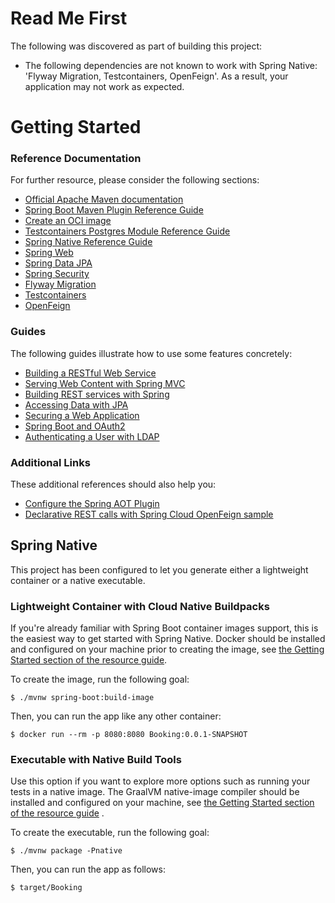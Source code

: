 # Read Me First

The following was discovered as part of building this project:

* The following dependencies are not known to work with Spring Native: 'Flyway Migration, Testcontainers, OpenFeign'. As a result, your application may not work
  as expected.

# Getting Started

### Reference Documentation

For further resource, please consider the following sections:

* [Official Apache Maven documentation](https://maven.apache.org/guides/index.html)
* [Spring Boot Maven Plugin Reference Guide](https://docs.spring.io/spring-boot/docs/2.7.4/maven-plugin/resource/html/)
* [Create an OCI image](https://docs.spring.io/spring-boot/docs/2.7.4/maven-plugin/resource/html/#build-image)
* [Testcontainers Postgres Module Reference Guide](https://www.testcontainers.org/modules/databases/postgres/)
* [Spring Native Reference Guide](https://docs.spring.io/spring-native/docs/current/resource/htmlsingle/)
* [Spring Web](https://docs.spring.io/spring-boot/docs/2.7.4/resource/htmlsingle/#web)
* [Spring Data JPA](https://docs.spring.io/spring-boot/docs/2.7.4/resource/htmlsingle/#data.sql.jpa-and-spring-data)
* [Spring Security](https://docs.spring.io/spring-boot/docs/2.7.4/resource/htmlsingle/#web.security)
* [Flyway Migration](https://docs.spring.io/spring-boot/docs/2.7.4/resource/htmlsingle/#howto.data-initialization.migration-tool.flyway)
* [Testcontainers](https://www.testcontainers.org/)
* [OpenFeign](https://docs.spring.io/spring-cloud-openfeign/docs/current/resource/html/)

### Guides

The following guides illustrate how to use some features concretely:

* [Building a RESTful Web Service](https://spring.io/guides/gs/rest-service/)
* [Serving Web Content with Spring MVC](https://spring.io/guides/gs/serving-web-content/)
* [Building REST services with Spring](https://spring.io/guides/tutorials/rest/)
* [Accessing Data with JPA](https://spring.io/guides/gs/accessing-data-jpa/)
* [Securing a Web Application](https://spring.io/guides/gs/securing-web/)
* [Spring Boot and OAuth2](https://spring.io/guides/tutorials/spring-boot-oauth2/)
* [Authenticating a User with LDAP](https://spring.io/guides/gs/authenticating-ldap/)

### Additional Links

These additional references should also help you:

* [Configure the Spring AOT Plugin](https://docs.spring.io/spring-native/docs/0.12.1/resource/htmlsingle/#spring-aot-maven)
* [Declarative REST calls with Spring Cloud OpenFeign sample](https://github.com/spring-cloud-samples/feign-eureka)

## Spring Native

This project has been configured to let you generate either a lightweight container or a native executable.

### Lightweight Container with Cloud Native Buildpacks

If you're already familiar with Spring Boot container images support, this is the easiest way to get started with Spring Native.
Docker should be installed and configured on your machine prior to creating the image,
see [the Getting Started section of the resource guide](https://docs.spring.io/spring-native/docs/0.12.1/resource/htmlsingle/#getting-started-buildpacks).

To create the image, run the following goal:

```
$ ./mvnw spring-boot:build-image
```

Then, you can run the app like any other container:

```
$ docker run --rm -p 8080:8080 Booking:0.0.1-SNAPSHOT
```

### Executable with Native Build Tools

Use this option if you want to explore more options such as running your tests in a native image.
The GraalVM native-image compiler should be installed and configured on your machine,
see [the Getting Started section of the resource guide](https://docs.spring.io/spring-native/docs/0.12.1/resource/htmlsingle/#getting-started-native-build-tools)
.

To create the executable, run the following goal:

```
$ ./mvnw package -Pnative
```

Then, you can run the app as follows:

```
$ target/Booking
```
